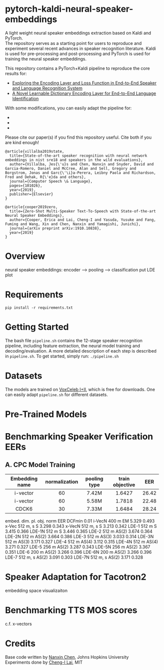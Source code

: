 # pytorch-kaldi-neural-speaker-embeddings
A light weight neural speaker embeddings extraction based on Kaldi and PyTorch. \
The repository serves as a starting point for users to reproduce and experiment several recent advances in speaker recognition literature. 
Kaldi is used for pre-processing and post-processing and PyTorch is used for training the neural speaker embeddings.

This repository contains a PyTorch+Kaldi pipeline to reproduce the core results for: 
* [Exploring the Encoding Layer and Loss Function in End-to-End Speaker and Language Recognition System](https://arxiv.org/pdf/1804.05160.pdf)
* [A Novel Learnable Dictionary Encoding Layer for End-to-End Language Identification](https://ieeexplore.ieee.org/stamp/stamp.jsp?tp=&arnumber=8462025)

With some modifications, you can easily adapt the pipeline for:
* []()
* []()
* []()

Please cite our paper(s) if you find this repository useful. Cite both if you are kind enough!
```
@article{villalba2019state,
  title={State-of-the-art speaker recognition with neural network embeddings in nist sre18 and speakers in the wild evaluations},
  author={Villalba, Jes{\'u}s and Chen, Nanxin and Snyder, David and Garcia-Romero, Daniel and McCree, Alan and Sell, Gregory and Borgstrom, Jonas and Garc{\'\i}a-Perera, Leibny Paola and Richardson, Fred and Dehak, R{\'e}da and others},
  journal={Computer Speech \& Language},
  pages={101026},
  year={2019},
  publisher={Elsevier}
}
```
```
@article{cooper2019zero,
  title={Zero-Shot Multi-Speaker Text-To-Speech with State-of-the-art Neural Speaker Embeddings},
  author={Cooper, Erica and Lai, Cheng-I and Yasuda, Yusuke and Fang, Fuming and Wang, Xin and Chen, Nanxin and Yamagishi, Junichi},
  journal={arXiv preprint arXiv:1910.10838},
  year={2019}
}
```

# Overview
neural speaker embeddings: encoder --> pooling --> classification 
put LDE plot 

# Requirements
`pip install -r requirements.txt`

# Getting Started 
The bash file `pipeline.sh` contains the 12-stage speaker recognition pipeline, including feature extraction, the neural model training and decoding/evaluation. A more detailed description of each step is described in `pipeline.sh`. To get started, simply run: 
`./pipeline.sh`

# Datasets 
The models are trained on [VoxCeleb I+II](http://www.robots.ox.ac.uk/~vgg/data/voxceleb/), which is free for downloads. One can easily adapt `pipeline.sh` for different datasets.

# Pre-Trained Models 


# Benchmarking Speaker Verification EERs
## A. CPC Model Training 
|        Embedding name       |   normalization |   pooling type   |  train objective   |    EER    |  
| :-------------------------: | :-------------: | :------------: | :-------------: | :------------: |
|           i-vector             |        60       |     7.42M      |      1.6427     |      26.42     |  
|           i-vector             |        60       |     5.58M      |      1.7818     |      22.48     |
|           CDCK6             |        30       |     7.33M      |      1.6484     |      28.24     |


embed. dim. pl. obj. norm EER DCFmin
0.01
i-VecN 400 m EM 5.329 0.493
x-Vec 512 m, s S 3.298 0.343
x-VecN 512 m, s S 3.213 0.342
LDE-1 512 m S 3.415 0.366
LDE-1N 512 m S 3.446 0.365
LDE-2 512 m AS(2) 3.674 0.364
LDE-2N 512 m AS(2) 3.664 0.386
LDE-3 512 m AS(3) 3.033 0.314
LDE-3N 512 m AS(3) 3.171 0.327
LDE-4 512 m AS(4) 3.112 0.315
LDE-4N 512 m AS(4) 3.271 0.327
LDE-5 256 m AS(2) 3.287 0.343
LDE-5N 256 m AS(2) 3.367 0.351
LDE-6 200 m AS(2) 3.266 0.396
LDE-6N 200 m AS(2) 3.266 0.396
LDE-7 512 m, s AS(2) 3.091 0.303
LDE-7N 512 m, s AS(2) 3.171 0.328
# Speaker Adaptation for Tacotron2
embedding space visualizaiton 

# Benchmarking TTS MOS scores
c.f. x-vectors 

# Credits
Base code written by [Nanxin Chen](https://github.com/bobchennan), Johns Hopkins University \
Experiments done by [Cheng-I Lai](http://people.csail.mit.edu/clai24/), MIT
